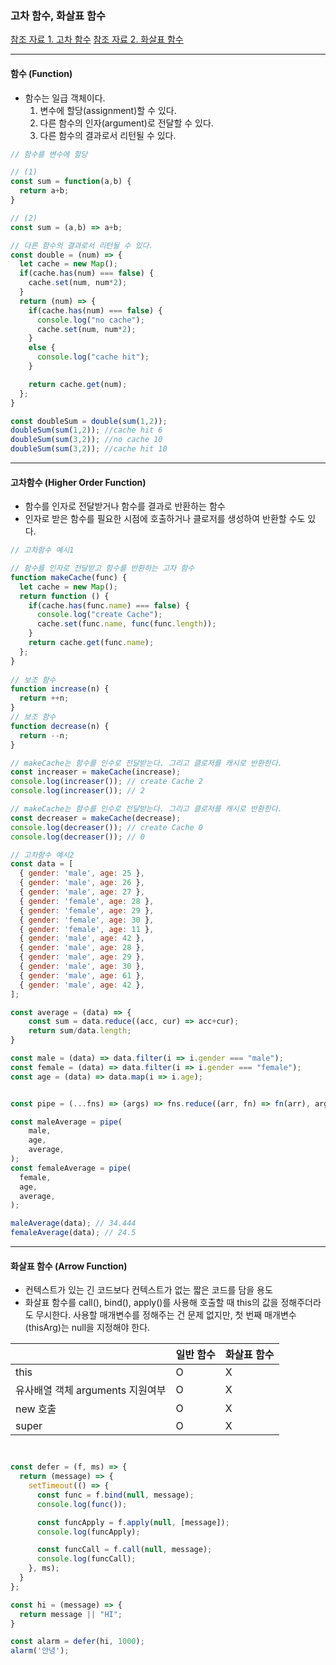 ### 고차 함수, 화살표 함수

[참조 자료 1. 고차 함수](https://poiemaweb.com/js-array-higher-order-function)
[참조 자료 2. 화살표 함수](https://ko.javascript.info/arrow-functions)

---
#### 함수 (Function)
- 함수는 일급 객체이다.
  <ol>
    <li>변수에 할당(assignment)할 수 있다.</li>
    <li>다른 함수의 인자(argument)로 전달할 수 있다.</li>
    <li>다른 함수의 결과로서 리턴될 수 있다.</li>
  </ol>


```jsx
// 함수를 변수에 할당

// (1)
const sum = function(a,b) {
  return a+b;
}

// (2)
const sum = (a,b) => a+b;

// 다른 함수의 결과로서 리턴될 수 있다.
const double = (num) => {
  let cache = new Map();
  if(cache.has(num) === false) {
    cache.set(num, num*2);
  }
  return (num) => {
    if(cache.has(num) === false) {
      console.log("no cache");
      cache.set(num, num*2);
    }
    else {
      console.log("cache hit");
    }

    return cache.get(num);
  };
}

const doubleSum = double(sum(1,2));
doubleSum(sum(1,2)); //cache hit 6
doubleSum(sum(3,2)); //no cache 10
doubleSum(sum(3,2)); //cache hit 10
```



---

#### 고차함수 (Higher Order Function)
  - 함수를 인자로 전달받거나 함수를 결과로 반환하는 함수
  - 인자로 받은 함수를 필요한 시점에 호출하거나 클로저를 생성하여 반환할 수도 있다.

  ```jsx
  // 고차함수 예시1

  // 함수를 인자로 전달받고 함수를 반환하는 고차 함수
  function makeCache(func) {
    let cache = new Map();
    return function () {
      if(cache.has(func.name) === false) {
        console.log("create Cache");
        cache.set(func.name, func(func.length));
      }
      return cache.get(func.name);
    };
  }
      
  // 보조 함수
  function increase(n) {
    return ++n;
  }
  // 보조 함수
  function decrease(n) {
    return --n;
  }

  // makeCache는 함수를 인수로 전달받는다. 그리고 클로저를 캐시로 반환한다.
  const increaser = makeCache(increase);
  console.log(increaser()); // create Cache 2
  console.log(increaser()); // 2

  // makeCache는 함수를 인수로 전달받는다. 그리고 클로저를 캐시로 반환한다.
  const decreaser = makeCache(decrease);
  console.log(decreaser()); // create Cache 0
  console.log(decreaser()); // 0
  ```

  ```jsx
  // 고차함수 예시2
  const data = [
    { gender: 'male', age: 25 },
    { gender: 'male', age: 26 },
    { gender: 'male', age: 27 },
    { gender: 'female', age: 28 },
    { gender: 'female', age: 29 },
    { gender: 'female', age: 30 },
    { gender: 'female', age: 11 },
    { gender: 'male', age: 42 },
    { gender: 'male', age: 28 },
    { gender: 'male', age: 29 },
    { gender: 'male', age: 30 },
    { gender: 'male', age: 61 },
    { gender: 'male', age: 42 },
  ];

  const average = (data) => {
      const sum = data.reduce((acc, cur) => acc+cur);
      return sum/data.length;
  }

  const male = (data) => data.filter(i => i.gender === "male");
  const female = (data) => data.filter(i => i.gender === "female");
  const age = (data) => data.map(i => i.age);


  const pipe = (...fns) => (args) => fns.reduce((arr, fn) => fn(arr), args);

  const maleAverage = pipe(
      male,
      age,
      average,
  );
  const femaleAverage = pipe(
    female,
    age,
    average,
  );

  maleAverage(data); // 34.444
  femaleAverage(data); // 24.5
  ```


  
--- 

#### 화살표 함수 (Arrow Function)
  - 컨텍스트가 있는 긴 코드보다 컨텍스트가 없는 짧은 코드를 담을 용도
  - 화살표 함수를 call(), bind(), apply()를 사용해 호출할 때 this의 값을 정해주더라도 무시한다. 
사용할 매개변수를 정해주는 건 문제 없지만, 첫 번째 매개변수(thisArg)는 null을 지정해야 한다.
  
  ||일반 함수|화살표 함수|
  |--|--|--|
  |this|O|X|
  |유사배열 객체 arguments 지원여부|O|X|
  |new 호출|O|X|
  |super|O|X|

  ```jsx


  const defer = (f, ms) => {
    return (message) => {
      setTimeout(() => {
        const func = f.bind(null, message);
        console.log(func());

        const funcApply = f.apply(null, [message]);
        console.log(funcApply);

        const funcCall = f.call(null, message);
        console.log(funcCall);
      }, ms);
    }
  };

  const hi = (message) => {
    return message || "HI";
  }

  const alarm = defer(hi, 1000);
  alarm('안녕');
  ```
